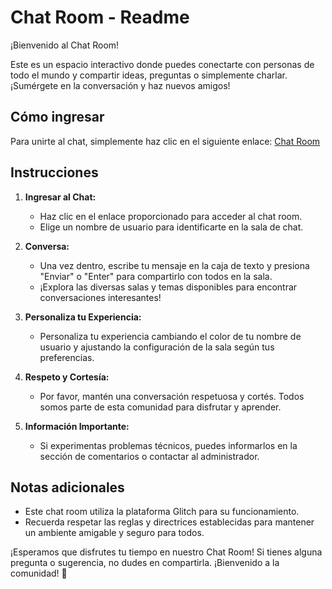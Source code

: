 # Chat Room - Readme

¡Bienvenido al Chat Room!

Este es un espacio interactivo donde puedes conectarte con personas de todo el mundo y compartir ideas, preguntas o simplemente charlar. ¡Sumérgete en la conversación y haz nuevos amigos!

## Cómo ingresar

Para unirte al chat, simplemente haz clic en el siguiente enlace: [Chat Room](https://horn-cedar-leaf.glitch.me/)

## Instrucciones

1. **Ingresar al Chat:**
   - Haz clic en el enlace proporcionado para acceder al chat room.
   - Elige un nombre de usuario para identificarte en la sala de chat.

2. **Conversa:**
   - Una vez dentro, escribe tu mensaje en la caja de texto y presiona "Enviar" o "Enter" para compartirlo con todos en la sala.
   - ¡Explora las diversas salas y temas disponibles para encontrar conversaciones interesantes!

3. **Personaliza tu Experiencia:**
   - Personaliza tu experiencia cambiando el color de tu nombre de usuario y ajustando la configuración de la sala según tus preferencias.

4. **Respeto y Cortesía:**
   - Por favor, mantén una conversación respetuosa y cortés. Todos somos parte de esta comunidad para disfrutar y aprender.

5. **Información Importante:**
   - Si experimentas problemas técnicos, puedes informarlos en la sección de comentarios o contactar al administrador.

## Notas adicionales

- Este chat room utiliza la plataforma Glitch para su funcionamiento.
- Recuerda respetar las reglas y directrices establecidas para mantener un ambiente amigable y seguro para todos.

¡Esperamos que disfrutes tu tiempo en nuestro Chat Room! Si tienes alguna pregunta o sugerencia, no dudes en compartirla. ¡Bienvenido a la comunidad! 👋
